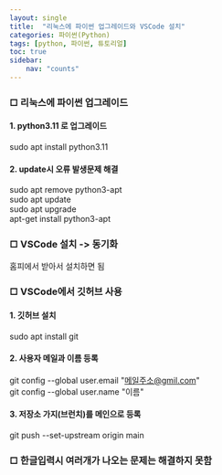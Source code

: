 ```yaml
---
layout: single
title:  "리눅스에 파이썬 업그레이드와 VSCode 설치"
categories: 파이썬(Python)
tags: [python, 파이썬, 튜토리얼]
toc: true
sidebar:
    nav: "counts"
---
```


### □ 리눅스에 파이썬 업그레이드

#### 1. python3.11 로 업그레이드
sudo apt install python3.11

#### 2. update시 오류 발생문제 해결
sudo apt remove  python3-apt<br>
sudo apt update<br>
sudo apt upgrade<br>
apt-get install python3-apt

### □ VSCode 설치 -> 동기화
홈피에서 받아서 설치하면 됨

### □ VSCode에서 깃허브 사용

#### 1. 깃허브 설치
sudo apt install git

#### 2. 사용자 메일과 이름 등록
git config --global user.email "메일주소@gmil.com"<br>
git config --global user.name "이름"

#### 3. 저장소 가지(브런치)를 메인으로 등록
git push --set-upstream origin main

### □ 한글입력시 여러개가 나오는 문제는 해결하지 못함
